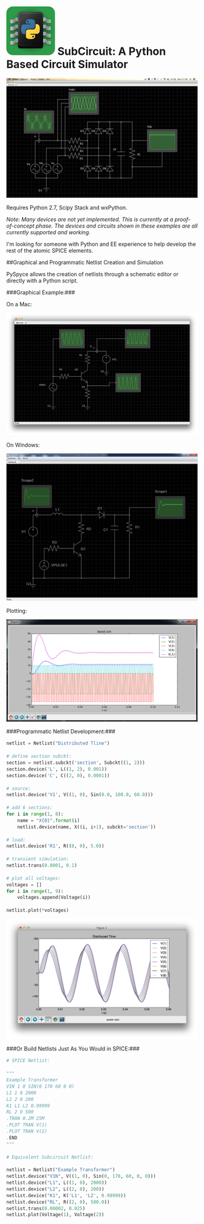 ![alt text](subcircuit/artwork/logo128.png "") SubCircuit: A Python Based Circuit Simulator
=========================


![alt text](subcircuit/artwork/screen1.png "")


Requires Python 2.7, Scipy Stack and wxPython.

*Note: Many devices are not yet implemented. This is currently at a proof-of-concept phase. The devices and circuits shown in these examples are all currently supported and working.*

I'm looking for someone with Python and EE experience to help develop the rest of the atomic SPICE elements.


##Graphical and Programmatic Netlist Creation and Simulation

PySpyce allows the creation of netlists through a schematic editor or directly with a Python script.


###Graphical Example:###

On a Mac:

![alt text](subcircuit/artwork/screen2.png "")

On Windows:

![alt text](subcircuit/artwork/screen3.png "")

Plotting:

![alt text](subcircuit/artwork/screen4.png "")

###Programmatic Netlist Development:###

```python
netlist = Netlist("Distributed Tline")

# define section subckt:
section = netlist.subckt('section', Subckt((1, 2)))
section.device('L', L((1, 2), 0.001))
section.device('C', C((2, 0), 0.0001))

# source:
netlist.device('V1', V((1, 0), Sin(0.0, 100.0, 60.0)))

# add 6 sections:
for i in range(1, 8):
    name = "X{0}".format(i)
    netlist.device(name, X((i, i+1), subckt='section'))

# load:
netlist.device('R1', R((8, 0), 5.0))

# transient simulation:
netlist.trans(0.0001, 0.1)

# plot all voltages:
voltages = []
for i in range(1, 9):
    voltages.append(Voltage(i))

netlist.plot(*voltages)
```
![alt text](subcircuit/artwork/screen5.png "")


###Or Build Netlists Just As You Would in SPICE:###

```python
# SPICE Netlist:

""" 
Example Transformer
VIN 1 0 SIN(0 170 60 0 0)
L1 1 0 2000
L2 2 0 200
K1 L1 L2 0.99999
RL 2 0 500
.TRAN 0.2M 25M
.PLOT TRAN V(1)
.PLOT TRAN V(2)
.END
"""

# Equivalent Subcircuit Netlist:

netlist = Netlist("Example Transformer")
netlist.device("V1N", V((1, 0), Sin(0, 170, 60, 0, 0)))
netlist.device("L1", L((1, 0), 2000))
netlist.device("L2", L((2, 0), 200))
netlist.device("K1", K('L1', 'L2', 0.99999))
netlist.device("RL", R((2, 0), 500.0))
netlist.trans(0.00002, 0.025)
netlist.plot(Voltage(1), Voltage(2))
```
